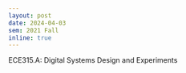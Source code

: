 ```yaml
---
layout: post
date: 2024-04-03
sem: 2021 Fall
inline: true
---
```


ECE315.A: Digital Systems Design and Experiments
